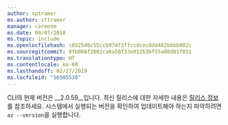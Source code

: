 ```yaml
---
author: sptramer
ms.author: sttramer
manager: carmonm
ms.date: 09/07/2018
ms.topic: include
ms.openlocfilehash: c8925d6c55ccb974f3ffccdcec0dd462bbbb802c
ms.sourcegitcommit: 9fb008f2802ca6a58f33e01263bf55a80d01f031
ms.translationtype: HT
ms.contentlocale: ko-KR
ms.lasthandoff: 02/27/2019
ms.locfileid: "56905530"
---
```

CLI의 현재 버전은 __2.0.59__입니다. 최신 릴리스에 대한 자세한 내용은 [릴리스 정보](../release-notes-azure-cli.md)를 참조하세요. 시스템에서 실행되는 버전을 확인하여 업데이트해야 하는지 파악하려면 `az --version`을 실행합니다.
